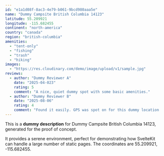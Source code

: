 ```yaml
---
id: "e1a1d08f-8ac3-4e79-b061-9bcd980aaa5e"
name: "Dummy Campsite British Columbia 14123"
latitude: 55.209921
longitude: -115.682455
continent: "north-america"
country: "canada"
region: "british-columbia"
amenities:
  - "tent-only"
  - "fishing"
  - "trash"
  - "hiking"
images:
  - "https://res.cloudinary.com/demo/image/upload/v1/sample.jpg"
reviews:
  - author: "Dummy Reviewer A"
    date: "2025-04-023"
    rating: 5
    comment: "A nice, quiet dummy spot with some basic amenities."
  - author: "Dummy Reviewer B"
    date: "2025-08-06"
    rating: 4
    comment: "Found it easily. GPS was spot on for this dummy location."
---
```


This is a **dummy description** for Dummy Campsite British Columbia 14123, generated for the proof of concept.

It provides a serene environment, perfect for demonstrating how SvelteKit can handle a large number of static pages. The coordinates are 55.209921, -115.682455.
